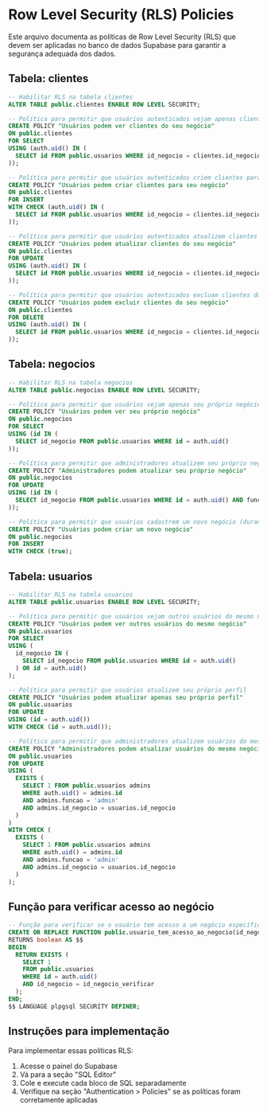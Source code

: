 
# Row Level Security (RLS) Policies

Este arquivo documenta as políticas de Row Level Security (RLS) que devem ser aplicadas no banco de dados Supabase para garantir a segurança adequada dos dados.

## Tabela: clientes

```sql
-- Habilitar RLS na tabela clientes
ALTER TABLE public.clientes ENABLE ROW LEVEL SECURITY;

-- Política para permitir que usuários autenticados vejam apenas clientes do seu próprio negócio
CREATE POLICY "Usuários podem ver clientes do seu negócio"
ON public.clientes
FOR SELECT
USING (auth.uid() IN (
  SELECT id FROM public.usuarios WHERE id_negocio = clientes.id_negocio
));

-- Política para permitir que usuários autenticados criem clientes para seu próprio negócio
CREATE POLICY "Usuários podem criar clientes para seu negócio"
ON public.clientes
FOR INSERT
WITH CHECK (auth.uid() IN (
  SELECT id FROM public.usuarios WHERE id_negocio = clientes.id_negocio
));

-- Política para permitir que usuários autenticados atualizem clientes do seu próprio negócio
CREATE POLICY "Usuários podem atualizar clientes do seu negócio"
ON public.clientes
FOR UPDATE
USING (auth.uid() IN (
  SELECT id FROM public.usuarios WHERE id_negocio = clientes.id_negocio
));

-- Política para permitir que usuários autenticados excluam clientes do seu próprio negócio
CREATE POLICY "Usuários podem excluir clientes do seu negócio"
ON public.clientes
FOR DELETE
USING (auth.uid() IN (
  SELECT id FROM public.usuarios WHERE id_negocio = clientes.id_negocio
));
```

## Tabela: negocios

```sql
-- Habilitar RLS na tabela negocios
ALTER TABLE public.negocios ENABLE ROW LEVEL SECURITY;

-- Política para permitir que usuários vejam apenas seu próprio negócio
CREATE POLICY "Usuários podem ver seu próprio negócio"
ON public.negocios
FOR SELECT
USING (id IN (
  SELECT id_negocio FROM public.usuarios WHERE id = auth.uid()
));

-- Política para permitir que administradores atualizem seu próprio negócio
CREATE POLICY "Administradores podem atualizar seu próprio negócio"
ON public.negocios
FOR UPDATE
USING (id IN (
  SELECT id_negocio FROM public.usuarios WHERE id = auth.uid() AND funcao = 'admin'
));

-- Política para permitir que usuários cadastrem um novo negócio (durante o onboarding)
CREATE POLICY "Usuários podem criar um novo negócio"
ON public.negocios
FOR INSERT
WITH CHECK (true);
```

## Tabela: usuarios

```sql
-- Habilitar RLS na tabela usuarios
ALTER TABLE public.usuarios ENABLE ROW LEVEL SECURITY;

-- Política para permitir que usuários vejam outros usuários do mesmo negócio
CREATE POLICY "Usuários podem ver outros usuários do mesmo negócio"
ON public.usuarios
FOR SELECT
USING (
  id_negocio IN (
    SELECT id_negocio FROM public.usuarios WHERE id = auth.uid()
  ) OR id = auth.uid()
);

-- Política para permitir que usuários atualizem seu próprio perfil
CREATE POLICY "Usuários podem atualizar apenas seu próprio perfil"
ON public.usuarios
FOR UPDATE
USING (id = auth.uid())
WITH CHECK (id = auth.uid());

-- Política para permitir que administradores atualizem usuários do mesmo negócio
CREATE POLICY "Administradores podem atualizar usuários do mesmo negócio"
ON public.usuarios
FOR UPDATE
USING (
  EXISTS (
    SELECT 1 FROM public.usuarios admins
    WHERE auth.uid() = admins.id
    AND admins.funcao = 'admin'
    AND admins.id_negocio = usuarios.id_negocio
  )
)
WITH CHECK (
  EXISTS (
    SELECT 1 FROM public.usuarios admins
    WHERE auth.uid() = admins.id
    AND admins.funcao = 'admin'
    AND admins.id_negocio = usuarios.id_negocio
  )
);
```

## Função para verificar acesso ao negócio

```sql
-- Função para verificar se o usuário tem acesso a um negócio específico
CREATE OR REPLACE FUNCTION public.usuario_tem_acesso_ao_negocio(id_negocio_verificar uuid)
RETURNS boolean AS $$
BEGIN
  RETURN EXISTS (
    SELECT 1 
    FROM public.usuarios
    WHERE id = auth.uid() 
    AND id_negocio = id_negocio_verificar
  );
END;
$$ LANGUAGE plpgsql SECURITY DEFINER;
```

## Instruções para implementação

Para implementar essas políticas RLS:

1. Acesse o painel do Supabase
2. Vá para a seção "SQL Editor"
3. Cole e execute cada bloco de SQL separadamente
4. Verifique na seção "Authentication > Policies" se as políticas foram corretamente aplicadas
